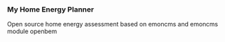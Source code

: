 ### My Home Energy Planner
Open source home energy assessment
based on emoncms and emoncms module openbem
